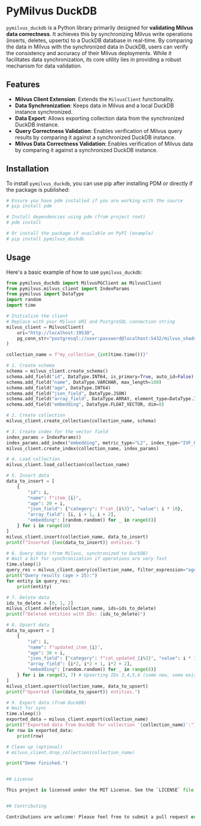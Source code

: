 # PyMilvus DuckDB

`pymilvus_duckdb` is a Python library primarily designed for **validating Milvus data correctness**. It achieves this by synchronizing Milvus write operations (inserts, deletes, upserts) to a DuckDB database in real-time. By comparing the data in Milvus with the synchronized data in DuckDB, users can verify the consistency and accuracy of their Milvus deployments. While it facilitates data synchronization, its core utility lies in providing a robust mechanism for data validation.

## Features

*   **Milvus Client Extension**: Extends the `MilvusClient` functionality.
*   **Data Synchronization**: Keeps data in Milvus and a local DuckDB instance synchronized.
*   **Data Export**: Allows exporting collection data from the synchronized DuckDB instance.
*   **Query Correctness Validation**: Enables verification of Milvus query results by comparing it against a synchronized DuckDB instance.
*   **Milvus Data Correctness Validation**: Enables verification of Milvus data by comparing it against a synchronized DuckDB instance.

## Installation

To install `pymilvus_duckdb`, you can use pip after installing PDM or directly if the package is published:

```bash
# Ensure you have pdm installed if you are working with the source
# pip install pdm

# Install dependencies using pdm (from project root)
# pdm install

# Or install the package if available on PyPI (example)
# pip install pymilvus_duckdb
```

## Usage

Here's a basic example of how to use `pymilvus_duckdb`:

```python
from pymilvus_duckdb import MilvusPGClient as MilvusClient
from pymilvus.milvus_client import IndexParams
from pymilvus import DataType
import random
import time

# Initialize the client
# Replace with your Milvus URI and PostgreSQL connection string
milvus_client = MilvusClient(
    uri="http://localhost:19530",
    pg_conn_str="postgresql://user:password@localhost:5432/milvus_shadow",
)

collection_name = f"my_collection_{int(time.time())}"

# 1. Create schema
schema = milvus_client.create_schema()
schema.add_field("id", DataType.INT64, is_primary=True, auto_id=False)
schema.add_field("name", DataType.VARCHAR, max_length=100)
schema.add_field("age", DataType.INT64)
schema.add_field("json_field", DataType.JSON)
schema.add_field("array_field", DataType.ARRAY, element_type=DataType.INT64, max_capacity=10)
schema.add_field("embedding", DataType.FLOAT_VECTOR, dim=8)

# 2. Create collection
milvus_client.create_collection(collection_name, schema)

# 3. Create index for the vector field
index_params = IndexParams()
index_params.add_index("embedding", metric_type="L2", index_type="IVF_FLAT", params={"nlist": 128})
milvus_client.create_index(collection_name, index_params)

# 4. Load collection
milvus_client.load_collection(collection_name)

# 5. Insert data
data_to_insert = [
    {
        "id": i,
        "name": f"item_{i}",
        "age": 20 + i,
        "json_field": {"category": f"cat_{i%3}", "value": i * 10},
        "array_field": [i, i + 1, i + 2],
        "embedding": [random.random() for _ in range(8)]
    } for i in range(10)
]
milvus_client.insert(collection_name, data_to_insert)
print(f"Inserted {len(data_to_insert)} entities.")

# 6. Query data (from Milvus, synchronized to DuckDB)
# Wait a bit for synchronization if operations are very fast
time.sleep(1) 
query_res = milvus_client.query(collection_name, filter_expression="age > 25")
print("Query results (age > 25):")
for entity in query_res:
    print(entity)

# 7. Delete data
ids_to_delete = [0, 1, 2]
milvus_client.delete(collection_name, ids=ids_to_delete)
print(f"Deleted entities with IDs: {ids_to_delete}")

# 8. Upsert data
data_to_upsert = [
    {
        "id": i,
        "name": f"updated_item_{i}",
        "age": 30 + i,
        "json_field": {"category": f"cat_updated_{i%3}", "value": i * 100},
        "array_field": [i*2, i*2 + 1, i*2 + 2],
        "embedding": [random.random() for _ in range(8)]
    } for i in range(3, 7) # Upserting IDs 3,4,5,6 (some new, some existing)
]
milvus_client.upsert(collection_name, data_to_upsert)
print(f"Upserted {len(data_to_upsert)} entities.")

# 9. Export data (from DuckDB)
# Wait for sync
time.sleep(1)
exported_data = milvus_client.export(collection_name)
print(f"Exported data from DuckDB for collection '{collection_name}':")
for row in exported_data:
    print(row)

# Clean up (optional)
# milvus_client.drop_collection(collection_name)

print("Demo finished.")


## License

This project is licensed under the MIT License. See the `LICENSE` file for details (if one exists, otherwise specified in `pyproject.toml`).


## Contributing

Contributions are welcome! Please feel free to submit a pull request or open an issue.
